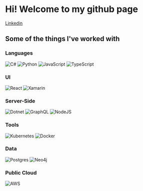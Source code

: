 <h1>Hi! Welcome to my github page</h1>

[Linkedin](https://www.linkedin.com/in/david-wood-b89518145/)

<h2>Some of the things I've worked with</h2>

### Languages
![C#](https://shields.io/badge/-C%23-05122A?style=flat&logo=csharp)
![Python](https://shields.io/badge/-Python-05122A?style=flat&logo=python)
![JavaScript](https://shields.io/badge/-JavaScript-05122A?style=flat&logo=javascript)
![TypeScript](https://shields.io/badge/-TypeScript-05122A?style=flat&logo=typescript)

### UI
![React](https://shields.io/badge/-React-05122A?style=flat&logo=react)
![Xamarin](https://shields.io/badge/-Xamarin-05122A?style=flat&logo=xamarin)

### Server-Side
![Dotnet](https://shields.io/badge/-%2ENet-05122A?style=flat&logo=dotnet)
![GraphQL](https://shields.io/badge/-GraphQL-05122A?style=flat&logo=graphql)
![NodeJS](https://shields.io/badge/-NodeJS-05122A?style=flat&logo=nodedotjs)

### Tools
![Kubernetes](https://shields.io/badge/-Kubernetes-05122A?style=flat&logo=kubernetes)
![Docker](https://shields.io/badge/-Docker-05122A?style=flat&logo=docker)

### Data
![Postgres](https://shields.io/badge/-Postgres-05122A?style=flat&logo=postgresql)
![Neo4j](https://shields.io/badge/-Neo4j-05122A?style=flat&logo=neo4j)

### Public Cloud
![AWS](https://shields.io/badge/-AWS-05122A?style=flat&logo=amazon-aws)

<!--
**dwood1/dwood1** is a ✨ _special_ ✨ repository because its `README.md` (this file) appears on your GitHub profile.

Here are some ideas to get you started:

- 🔭 I’m currently working on ...
- 🌱 I’m currently learning ...
- 👯 I’m looking to collaborate on ...
- 🤔 I’m looking for help with ...
- 💬 Ask me about ...
- 📫 How to reach me: ...
- 😄 Pronouns: ...
- ⚡ Fun fact: ...
-->
